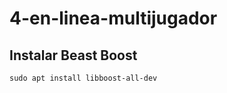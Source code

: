 # 4-en-linea-multijugador

## Instalar Beast Boost

```console
sudo apt install libboost-all-dev
```
